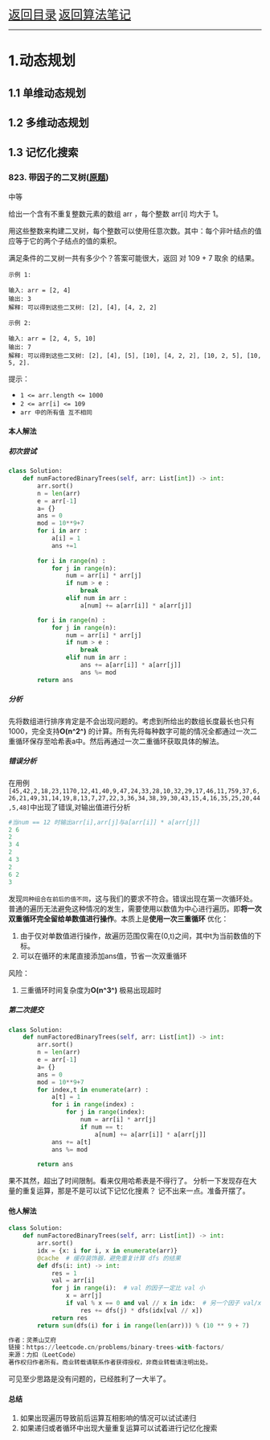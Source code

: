 
<font size="5">[返回目录](../../目录.md)</font>
<font size="5">[返回算法笔记](../../算法.md/##6动态规划)</font>
____
# 1.动态规划

## 1.1 单维动态规划


## 1.2 多维动态规划

## 1.3 记忆化搜索
### 823. 带因子的二叉树([原题](https://leetcode.cn/problems/binary-trees-with-factors/description/))

中等

给出一个含有不重复整数元素的数组 arr ，每个整数 arr[i] 均大于 1。

用这些整数来构建二叉树，每个整数可以使用任意次数。其中：每个非叶结点的值应等于它的两个子结点的值的乘积。

满足条件的二叉树一共有多少个？答案可能很大，返回 对 109 + 7 取余 的结果。

 

    示例 1:

    输入: arr = [2, 4]
    输出: 3
    解释: 可以得到这些二叉树: [2], [4], [4, 2, 2]
>
    示例 2:

    输入: arr = [2, 4, 5, 10]
    输出: 7
    解释: 可以得到这些二叉树: [2], [4], [5], [10], [4, 2, 2], [10, 2, 5], [10, 5, 2].
    

提示：

* `1 <= arr.length <= 1000`
* `2 <= arr[i] <= 109`
* `arr 中的所有值 互不相同`

#### 本人解法
##### 初次尝试
```python
class Solution:
    def numFactoredBinaryTrees(self, arr: List[int]) -> int:
        arr.sort()
        n = len(arr)
        e = arr[-1]
        a= {}
        ans = 0 
        mod = 10**9+7
        for i in arr :
            a[i] = 1
            ans +=1 
        
        for i in range(n) :
            for j in range(n):
                num = arr[i] * arr[j]
                if num > e :
                    break
                elif num in arr :
                    a[num] += a[arr[i]] * a[arr[j]]

        for i in range(n) :
            for j in range(n):
                num = arr[i] * arr[j]
                if num > e :
                    break
                elif num in arr :
                    ans += a[arr[i]] * a[arr[j]] 
                    ans %= mod 
        return ans 
```
##### 分析
先将数组进行排序肯定是不会出现问题的。考虑到所给出的数组长度最长也只有1000，完全支持**O(n^2^)** 的计算。所有先将每种数字可能的情况全都通过一次二重循环保存至哈希表a中。然后再通过一次二重循环获取具体的解法。

##### 错误分析
在用例`[45,42,2,18,23,1170,12,41,40,9,47,24,33,28,10,32,29,17,46,11,759,37,6,26,21,49,31,14,19,8,13,7,27,22,3,36,34,38,39,30,43,15,4,16,35,25,20,44,5,48]`中出现了错误,对输出值进行分析
```python
#当num == 12 时输出arr[i],arr[j]与a[arr[i]] * a[arr[j]]
2 6
2
3 4
2
4 3
2
6 2
3
```
发现`同种组合在前后的值不同`，这与我们的要求不符合。错误出现在第一次循环处。
普通的遍历无法避免这种情况的发生，需要使用以数值为中心进行遍历。即**将一次双重循环完全留给单数值进行操作**。本质上是**使用一次三重循环**
优化：
1. 由于仅对单数值进行操作，故遍历范围仅需在(0,t)之间，其中t为当前数值的下标。
2. 可以在循环的末尾直接添加ans值，节省一次双重循环  

风险：
1. 三重循环时间复杂度为**O(n^3^)** 极易出现超时
   
##### 第二次提交
```python   
class Solution:
    def numFactoredBinaryTrees(self, arr: List[int]) -> int:
        arr.sort()
        n = len(arr)
        e = arr[-1]
        a= {}
        ans = 0 
        mod = 10**9+7
        for index,t in enumerate(arr) :
            a[t] = 1
            for i in range(index) :
                for j in range(index):
                    num = arr[i] * arr[j]
                    if num == t:
                        a[num] += a[arr[i]] * a[arr[j]]
            ans += a[t]
            ans %= mod 
          
        return ans 
```
果不其然，超出了时间限制。看来仅用哈希表是不得行了。
分析一下发现存在大量的重复运算，那是不是可以试下记忆化搜素？
记不出来一点。准备开摆了。
#### 他人解法
```python
class Solution:
    def numFactoredBinaryTrees(self, arr: List[int]) -> int:
        arr.sort()
        idx = {x: i for i, x in enumerate(arr)}
        @cache  # 缓存装饰器，避免重复计算 dfs 的结果
        def dfs(i: int) -> int:
            res = 1
            val = arr[i]
            for j in range(i):  # val 的因子一定比 val 小
                x = arr[j]
                if val % x == 0 and val // x in idx:  # 另一个因子 val/x 必须在 arr 中
                    res += dfs(j) * dfs(idx[val // x])
            return res
        return sum(dfs(i) for i in range(len(arr))) % (10 ** 9 + 7)

作者：灵茶山艾府
链接：https://leetcode.cn/problems/binary-trees-with-factors/
来源：力扣（LeetCode）
著作权归作者所有。商业转载请联系作者获得授权，非商业转载请注明出处。
```
可见至少思路是没有问题的，已经胜利了一大半了。
#### 总结
1. 如果出现遍历导致前后运算互相影响的情况可以试试递归
2. 如果递归或者循环中出现大量重复运算可以试着进行记忆化搜索
